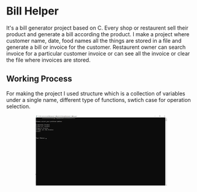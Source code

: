 
# Bill Helper

It's a bill generator project based on C. Every shop or restaurent sell their product and generate a bill according the product. I make a project where customer name, date, food names all the things are stored in a file and generate a bill or invoice for the customer. Restaurent owner can search invoice for a particular customer invoice or can see all the invoice or clear the file where invoices are stored.


## Working Process 

For making the project I used structure which is a collection of variables under a single name, different type of functions, swtich case for operation selection.

<p align="center">
  <img src="Webp.net-gifmaker.gif" width="350" alt="screenshoot">
</p>
